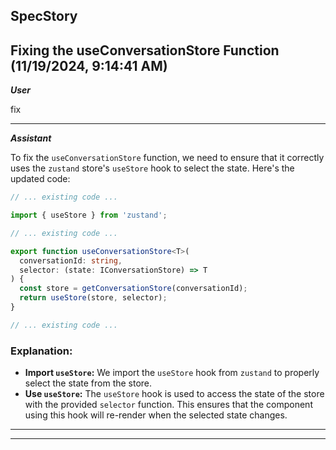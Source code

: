 ## SpecStory

## Fixing the useConversationStore Function (11/19/2024, 9:14:41 AM)

_**User**_

fix

---

_**Assistant**_

To fix the `useConversationStore` function, we need to ensure that it correctly uses the `zustand` store's `useStore` hook to select the state. Here's the updated code:

```typescript:features/conversation/conversation-stores.ts
// ... existing code ...

import { useStore } from 'zustand';

// ... existing code ...

export function useConversationStore<T>(
  conversationId: string,
  selector: (state: IConversationStore) => T
) {
  const store = getConversationStore(conversationId);
  return useStore(store, selector);
}

// ... existing code ...
```

### Explanation:
- **Import `useStore`:** We import the `useStore` hook from `zustand` to properly select the state from the store.
- **Use `useStore`:** The `useStore` hook is used to access the state of the store with the provided `selector` function. This ensures that the component using this hook will re-render when the selected state changes.

---



---

